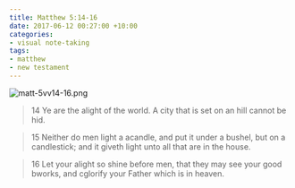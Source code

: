 ```yaml
---
title: Matthew 5:14-16
date: 2017-06-12 00:27:00 +10:00
categories:
- visual note-taking
tags:
- matthew
- new testament
---
```


![matt-5vv14-16.png](/uploads/matt-5vv14-16.png)

> 14 Ye are the alight of the world. A city that is set on an hill cannot be hid.

> 15 Neither do men light a acandle, and put it under a bushel, but on a candlestick; and it giveth light unto all that are in the house.

> 16 Let your alight so shine before men, that they may see your good bworks, and cglorify your Father which is in heaven.